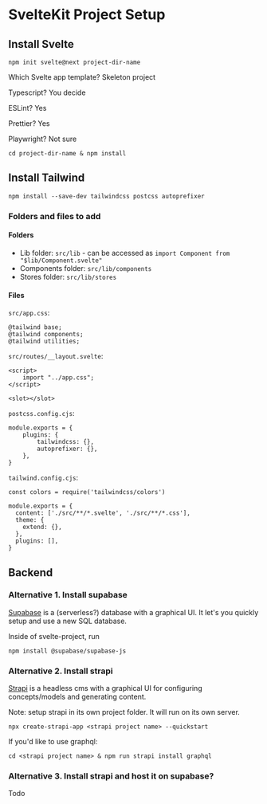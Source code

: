 # SvelteKit Project Setup

## Install Svelte

`npm init svelte@next project-dir-name`

Which Svelte app template? Skeleton project

Typescript? You decide

ESLint? Yes

Prettier? Yes

Playwright? Not sure

`cd project-dir-name & npm install`

## Install Tailwind

`npm install --save-dev tailwindcss postcss autoprefixer`

### Folders and files to add

#### Folders

* Lib folder: `src/lib` - can be accessed as `import Component from "$lib/Component.svelte"`
* Components folder: `src/lib/components`
* Stores folder: `src/lib/stores`

#### Files

`src/app.css`:

```
@tailwind base;
@tailwind components;
@tailwind utilities;
```

`src/routes/__layout.svelte`:

```
<script>
    import "../app.css";
</script>

<slot></slot>
```

`postcss.config.cjs`:

```
module.exports = {
    plugins: {
        tailwindcss: {},
        autoprefixer: {},
    },
}
```

`tailwind.config.cjs`:

```
const colors = require('tailwindcss/colors')

module.exports = {
  content: ['./src/**/*.svelte', './src/**/*.css'],
  theme: {
    extend: {},
  },
  plugins: [],
}
```

## Backend

### Alternative 1. Install supabase

[Supabase](https://supabase.com/) is a (serverless?) database with a graphical UI. It let's you quickly setup and use a new SQL database.

Inside of svelte-project, run

`npm install @supabase/supabase-js`

### Alternative 2. Install strapi

[Strapi](https://strapi.io/) is a headless cms with a graphical UI for configuring concepts/models and generating content.

Note: setup strapi in its own project folder. It will run on its own server.

`npx create-strapi-app <strapi project name> --quickstart`

If you'd like to use graphql:

`cd <strapi project name> & npm run strapi install graphql`

### Alternative 3. Install strapi and host it on supabase?

Todo
